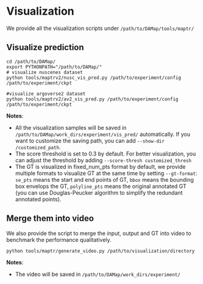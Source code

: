 # Visualization

We provide all the visualization scripts under `/path/to/DAMap/tools/maptr/`

## Visualize prediction

```shell
cd /path/to/DAMap/
export PYTHONPATH="/path/to/DAMap/"
# visualize nuscenes dataset
python tools/maptrv2/nusc_vis_pred.py /path/to/experiment/config /path/to/experiment/ckpt

#visualize argoverse2 dataset
python tools/maptrv2/av2_vis_pred.py /path/to/experiment/config /path/to/experiment/ckpt
```
**Notes**: 

- All the visualization samples will be saved in `/path/to/DAMap/work_dirs/experiment/vis_pred/` automatically. If you want to customize the saving path, you can add `--show-dir /customized_path`.
- The score threshold is set to 0.3 by default. For better visualization, you can adjust the threshold by adding `--score-thresh customized_thresh`
- The GT is visualized in fixed_num_pts format by default, we provide multiple formats to visualize GT at the same time by setting `--gt-format`: `se_pts` means the start and end points of GT, `bbox` means the bounding box envelops the GT, `polyline_pts` means the original annotated GT (you can use Douglas-Peucker algorithm to simplify the redundant annotated points).

## Merge them into video

We also provide the script to merge the input, output and GT into video to benchmark the performance qualitatively.

```shell
python tools/maptr/generate_video.py /path/to/visualization/directory
```
**Notes**: 
- The video will be saved in `/path/to/DAMap/work_dirs/experiment/`
